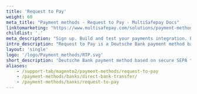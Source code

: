 ```yaml
---
title: 'Request to Pay'
weight: 60
meta_title: "Payment methods - Request to Pay - MultiSafepay Docs"
linktomarketing: "https://www.multisafepay.com/solutions/payment-methods/request-to-pay"
childlist: '.'
meta_description: "Sign up. Build and test your payments integration. Explore our products and services. Use our API Reference, SDKs, and wrappers. Get support."
intro_description: "Request to Pay is a Deutsche Bank payment method based on the PSD2 Open Banking API. Customers are redirected to Deutsche Bank online banking, authenticate themselves, and authorize a secure SEPA transfer."
layout: 'single'
logo: '/logo/Payment_methods/RTP.svg'
short_description: 'Deutsche Bank payment method based on secure SEPA transfers.'
aliases:
    - /support-tab/magento2/payment-methods/request-to-pay
    - /payment-methods/banks/direct-bank-transfer/
    - /payment-methods/banks/request-to-pay
---
```

